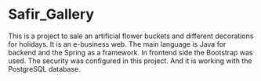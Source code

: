 # Safir_Gallery
This is a project to sale an artificial flower buckets and different decorations for holidays. It is an e-business web. The main language is Java for backend and the Spring as a framework. In frontend side the Bootstrap was used. The security was configured in this project. And it is working with the PostgreSQL database.
